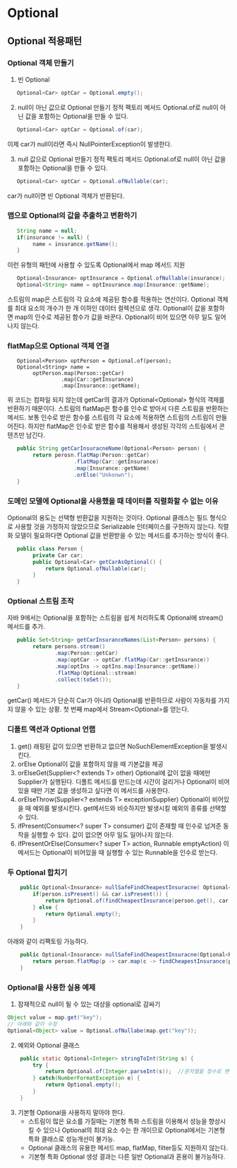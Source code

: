 # Optional
## Optional 적용패턴
### Optional 객체 만들기
1) 빈 Optional
```java
   Optional<Car> optCar = Optional.empty();
```
2) null이 아닌 값으로 Optional 만들기
정적 팩토리 메서드 Optional.of로 null이 아닌 값을 포함하는 Optional을 만들 수 있다.
```java
   Optional<Car> optCar = Optional.of(car);
```
이제 car가 null이라면 즉시 NullPointerException이 발생한다.

3) null 값으로 Optional 만들기
정적 팩토리 메서드 Optional.of로 null이 아닌 값을 포함하는 Optional을 만들 수 있다.
```java
   Optional<Car> optCar = Optional.ofNullable(car);
```
car가 null이면 빈 Optional 객체가 반환된다.

### 맵으로 Optional의 값을 추출하고 변환하기
```java
   String name = null;
   if(insurance != null) {
        name = insurance.getName();
   }
```
이런 유형의 패턴에 사용할 수 있도록 Optional에서 map 메서드 지원
```java
   Optional<Insurance> optInsurance = Optional.ofNullable(insurance);
   Optional<String> name = optInsurance.map(Insurance::getName);   
```
스트림의 map은 스트림의 각 요소에 제공된 함수를 적용하는 연산이다. Optional 객체를
최대 요소의 개수가 한 개 이하인 데이터 컬렉션으로 생각. Optional이 값을 포함하면
map의 인수로 제공된 함수가 값을 바꾼다. Optional이 비어 있으면 아무 일도 일어나지 않는다.

### flatMap으로 Optional 객체 연결
```
   Optional<Person> optPerson = Optional.of(person);
   Optional<String> name =
        optPerson.map(Person::getCar)
                 .map(Car::getInsurance)
                 .map(Insurance::getName); 
```
위 코드는 컴파일 되지 않는데 getCar의 결과가 Optional<Optional<Car>> 형식의 객체를 반환하기 때문이다.
스트림의 flatMap은 함수를 인수로 받아서 다른 스트림을 반환하는 메서드. 보통 인수로 받은 함수를 
스트림의 각 요소에 적용하면 스트림의 스트림이 만들어진다. 하지만 flatMap은 인수로 받은 함수를
적용해서 생성된 각각의 스트림에서 콘텐츠만 남긴다.

```java
   public String getCarInsuracneName(Optional<Person> person) {
        return perosn.flatMap(Person::getCar)
                     .flatMap(Car::getInsurance)
                     .map(Insurance::getName)
                     .orElse("Unkonwn");
   }
```

### 도메인 모델에 Optional을 사용했을 때 데이터를 직렬화할 수 없는 이유
Optional의 용도는 선택형 반환값을 지원하는 것이다.
Optional 클래스는 필드 형식으로 사용할 것을 가정하지 않았으므로 Serializable 인터페이스를 구현하지 않는다.
직렬화 모델이 필요하다면 Optional 값을 반환받을 수 있는 메서드를 추가하는 방식이 좋다.
```java
   public class Person {
        private Car car;
        public Optional<Car> getCarAsOptional() {
            return Optional.ofNullable(car);
        }
   }
```

### Optional 스트림 조작
자바 9에서는 Optional을 포함하는 스트림을 쉽게 처리하도록 Optional에 stream() 메서드를 추가.
```java
   public Set<String> getCarInsuranceNames(List<Person> persons) {
        return persons.stream()
               .map(Person::getCar)
               .map(optCar -> optCar.flatMap(Car::getInsurance))
               .map(optIns -> optIns.map(Insurance::getName))
               .flatMap(Optional::stream)
               .collect(toSet()); 
   }
```
getCar() 메서드가 단순히 Car가 아니라 Optional<Car>를 반환하므로 사람이 자동차를 가지지 않을 수 있는 상황.
첫 번째 map에서 Stream<Optional<Car>>를 얻는다. 

### 디폴트 액션과 Optional 언랩
1) get() 
래핑된 값이 있으면 반환하고 없으면 NoSuchElementException을 발생시킨다.
2) orElse 
Optional이 값을 포함하지 않을 때 기본값을 제공
3) orElseGet(Supplier<? extends T> other)
Optional에 값이 없을 때에만 Supplier가 실행된다.
디폴트 메서드를 만드는데 시간이 걸리거나 Optional이 비어있을 때만 기본 값을 생성하고 싶다면 이 메서드를 사용한다.
4) orElseThrow(Supplier<? extends T> exceptionSupplier) 
Optional이 비어있을 때 
예외를 발생시킨다. get메서드와 비슷하지만 발생시킬 예외의 종류를 선택할 수 있다.
5) ifPresent(Consumer<? super T> consumer) 
값이 존재할 때 인수로 넘겨준 동작을 실행할 수 있다. 값이 없으면 아무 일도 일어나지 않는다.
6) ifPresentOrElse(Consumer<? super T> action, Runnable emptyAction)
이 메서드는 Optional이 비어있을 때 실행할 수 있는 Runnable을 인수로 받는다.

  
### 두 Optional 합치기

```java
    public Optional<Insurance> nullSafeFindCheapestInsuracne( Optional<Person> person, Optional<Car> car) {
        if(person.isPresent() && car.isPresent()) {
            return Optional.of(findCheapestInsurance(person.get(), car.get()))
        } else {
            return Optional.empty();
        }
    }
```
아래와 같이 리팩토링 가능하다.
```java
    public Optional<Insurance> nullSafeFindCheapestInsuracne(Optional<Person> person, Optional<Car> car) {
        return person.flatMap(p -> car.map(c -> findCheapestInsurance(p,c)));
    }
```

### Optional을 사용한 실용 예제
1) 잠재적으로 null이 될 수 있는 대상을 optional로 감싸기
```java
Object value = map.get("key");
// 아래와 같이 수정
Optional<Object> value = Optional.ofNullabe(map.get("key"));
```
2) 예외와 Optional 클래스
```java
    public static Optional<Integer> stringToInt(String s) {
        try {
            return Optional.of(Integer.parseInt(s));  //문자열을 정수로 변환할 수 있으면 정수로 변환된 값을 포함하는 Optional을 반환
        } catch(NumberFormatException e) {
            return Optional.empty();
        }
    }
```
3) 기본형 Optional을 사용하지 말아야 한다.
    * 스트림이 많은 요소를 가질때는 기본형 특화 스트림을 이용해서 성능을 향상시킬 수 있으나 Optional의 최대 요소 수는
한 개이므로 Optional에서는 기본형 특화 클래스로 성능개선이 불가능.
    * Optional 클래스의 유용한 메서드 map, flatMap, filter등도 지원하지 않는다.
    * 기본형 특화 Optional 생성 결과는 다른 일반 Optional과 혼용이 불가능하다.
